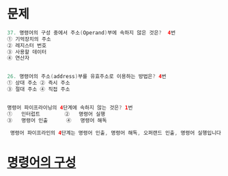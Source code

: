 # 문제
```java
37. 명령어의 구성 중에서 주소(Operand)부에 속하지 않은 것은?  4번
① 기억장치의 주소
② 레지스터 번호
③ 사용할 데이터
④ 연산자


26. 명령어의 주소(address)부를 유효주소로 이용하는 방법은? 4번
① 상대 주소 ② 즉시 주소
③ 절대 주소 ④ 직접 주소


명령어 파이프라이닝의 4단계에 속하지 않는 것은? 1번
①	인터럽트	 	②	명령어 실행
③	명령어 인출		④	명령어 해독

 명령어 파이프라인의 4단계는 명령어 인출, 명령어 해독, 오퍼랜드 인출, 명령어 실행입니다.
```

# [명령어의 구성](http://w3.incom79.com/incom79_view/certif_haeksim_jungri.asp?cart_no=&class_code=45&class_gubun=&open_class_file_no=874)
